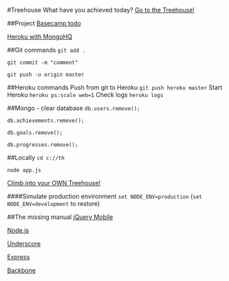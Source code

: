 #Treehouse
What have you achieved today?
[Go to the Treehouse!](http://www.treehouse.io)

##Project
[Basecamp todo](https://lejbrinkbennerhult.basecamphq.com/projects/9535387-treehouse/todo_lists)

[Heroku with MongoHQ](https://api.heroku.com/myapps/treehouseapp)

##Git commands
`git add .`

`git commit -m "comment"`

`git push -u origin master`

##Heroku commands
Push from git to Heroku
`git push heroku master`
Start Heroku
`heroku ps:scale web=1`
Check logs
`heroku logs`

##Mongo - clear database
`db.users.remove();`

`db.achievements.remove();`

`db.goals.remove();`

`db.progresses.remove();`

##Locally
`cd c://th`

`node app.js`

[Climb into your OWN Treehouse!](http://localhost:3000/)

####Simulate production environment
`set NODE_ENV=production` (`set NODE_ENV=development` to restore)

##The missing manual
[jQuery Mobile](http://jquerymobile.com/)

[Node.js](http://nodejs.org/)

[Underscore](http://documentcloud.github.com/underscore/)

[Express](http://expressjs.com/)

[Backbone](http://documentcloud.github.com/backbone/)

